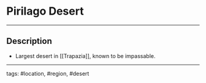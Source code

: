 # Pirilago Desert
---

## Description
-   Largest desert in [[Trapazia]], known to be impassable.

---
tags: #location, #region, #desert